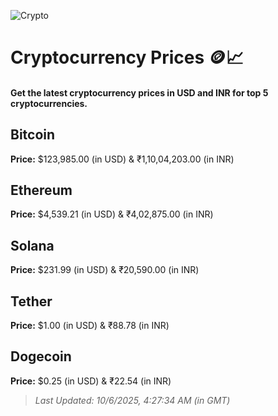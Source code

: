 
![Crypto](https://www.techguide.com.au/wp-content/uploads/2020/11/crypto3.jpeg)

# Cryptocurrency Prices 🪙📈

#### Get the latest cryptocurrency prices in USD and INR for top 5 cryptocurrencies.

## Bitcoin

**Price:** $123,985.00 (in USD) & ₹1,10,04,203.00 (in INR)

## Ethereum

**Price:** $4,539.21 (in USD) & ₹4,02,875.00 (in INR)

## Solana

**Price:** $231.99 (in USD) & ₹20,590.00 (in INR)

## Tether

**Price:** $1.00 (in USD) & ₹88.78 (in INR)

## Dogecoin

**Price:** $0.25 (in USD) & ₹22.54 (in INR)

> _Last Updated: 10/6/2025, 4:27:34 AM (in GMT)_
